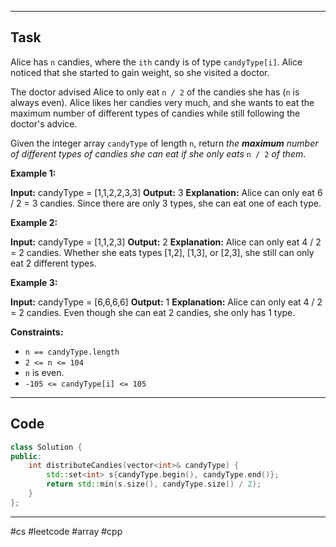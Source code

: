 ___
## Task
Alice has `n` candies, where the `ith` candy is of type `candyType[i]`. Alice noticed that she started to gain weight, so she visited a doctor.

The doctor advised Alice to only eat `n / 2` of the candies she has (`n` is always even). Alice likes her candies very much, and she wants to eat the maximum number of different types of candies while still following the doctor's advice.

Given the integer array `candyType` of length `n`, return _the **maximum** number of different types of candies she can eat if she only eats_ `n / 2` _of them_.

**Example 1:**

**Input:** candyType = [1,1,2,2,3,3]
**Output:** 3
**Explanation:** Alice can only eat 6 / 2 = 3 candies. Since there are only 3 types, she can eat one of each type.

**Example 2:**

**Input:** candyType = [1,1,2,3]
**Output:** 2
**Explanation:** Alice can only eat 4 / 2 = 2 candies. Whether she eats types [1,2], [1,3], or [2,3], she still can only eat 2 different types.

**Example 3:**

**Input:** candyType = [6,6,6,6]
**Output:** 1
**Explanation:** Alice can only eat 4 / 2 = 2 candies. Even though she can eat 2 candies, she only has 1 type.

**Constraints:**

- `n == candyType.length`
- `2 <= n <= 104`
- `n` is even.
- `-105 <= candyType[i] <= 105`
___
## Code
```cpp
class Solution {
public:
    int distributeCandies(vector<int>& candyType) {
        std::set<int> s{candyType.begin(), candyType.end()};
        return std::min(s.size(), candyType.size() / 2);
    }
};
```
___
#cs #leetcode #array #cpp